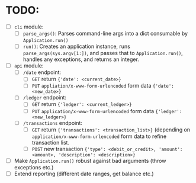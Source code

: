 # TODO:

- [ ] `cli` module:
    - [ ] `parse_args()`: Parses command-line args into a dict consumable by `Application.run()`
    - [ ] `run()`: Creates an application instance, runs `parse_args(sys.argv[1:])`,
      and passes that to `Application.run()`, handles any exceptions, and returns
      an integer.
- [ ] `api` module:
    - [ ] `/date` endpoint:
        - [ ] `GET` return `{'date': <current_date>}`
        - [ ] `PUT` `appliation/x-www-form-urlencoded` form data `{'date': <new_date>}`
    - [ ] `/ledger` endpoint:
        - [ ] `GET` return `{'ledger': <current_ledger>}`
        - [ ] `PUT` `application/x-www-form-urlencoded` form data `{'ledger': <new_ledger>}`
    - [ ] `/transactions` endpoint:
        - [ ] `GET` return `{'transactions': <transaction_list>}` (depending on `application/x-www-form-urlencoded` form data to refine transaction list.
        - [ ] `POST` new transaction `{'type': <debit_or_credit>, 'amount': <amount>, 'description': <description>}`

- [ ] Make `Application.run()` robust against bad arguments (throw exceptions etc.)
- [ ] Extend reporting (different date ranges, get balance etc.)
